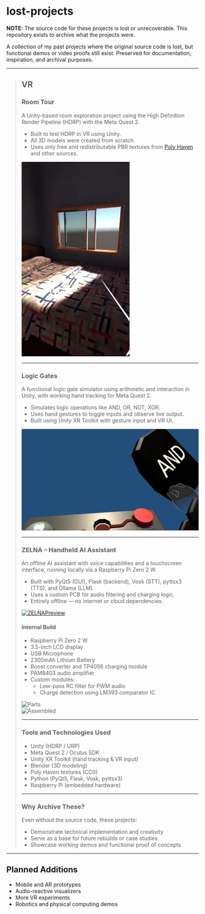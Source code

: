 # lost-projects

**NOTE:** The source code for these projects is lost or unrecoverable. This repository exists to archive what the projects were.

A collection of my past projects where the original source code is lost, but functional demos or video proofs still exist. Preserved for documentation, inspiration, and archival purposes.

---

>## VR
>
> ### Room Tour  
> A Unity-based room exploration project using the High Definition Render Pipeline (HDRP) with the Meta Quest 2.  
> 
> - Built to test HDRP in VR using Unity.  
> - All 3D models were created from scratch.  
> - Uses only free and redistributable PBR textures from [Poly Haven](https://polyhaven.com) and other sources.  
> 
> [![RoomTourPreview](VR/Room_Tour/Room%20Tour%20preview.jpg)](VR/Room_Tour/room_tour.mp4)  
>
> ---  
>
> ### Logic Gates  
> A functional logic gate simulator using arithmetic and interaction in Unity, with working hand tracking for Meta Quest 2.  
> 
> - Simulates logic operations like AND, OR, NOT, XOR.  
> - Uses hand gestures to toggle inputs and observe live output.  
> - Built using Unity XR Toolkit with gesture input and VR UI.  
> 
> [![LogicGatesPreview](VR/Logic_Gates/Logic%20gates%20preview.jpg)](VR/Logic_Gates/logic%20gate.mp4)  
>
> ---  
>
> ### ZELNA – Handheld AI Assistant  
> An offline AI assistant with voice capabilities and a touchscreen interface, running locally via a Raspberry Pi Zero 2 W.  
> 
> - Built with PyQt5 (GUI), Flask (backend), Vosk (STT), pyttsx3 (TTS), and Ollama (LLM).  
> - Uses a custom PCB for audio filtering and charging logic.  
> - Entirely offline — no internet or cloud dependencies.  
> 
> [![ZELNAPreview](VR/ZELNA/zelna_preview.jpg)](VR/ZELNA/zelna_demo.mp4)  
>
> #### Internal Build  
>
> - Raspberry Pi Zero 2 W  
> - 3.5-inch LCD display  
> - USB Microphone  
> - 2300mAh Lithium Battery  
> - Boost converter and TP4056 charging module  
> - PAM8403 audio amplifier  
> - Custom modules:  
>   - Low-pass RC filter for PWM audio  
>   - Charge detection using LM393 comparator IC  
>
> ![Parts](VR/ZELNA/zelna_parts.jpg)  
> ![Assembled](VR/ZELNA/zelna_assembled.jpg)  
>
> ---  
>
> ### Tools and Technologies Used  
>
> - Unity (HDRP / URP)  
> - Meta Quest 2 / Oculus SDK  
> - Unity XR Toolkit (hand tracking & VR input)  
> - Blender (3D modeling)  
> - Poly Haven textures (CC0)  
> - Python (PyQt5, Flask, Vosk, pyttsx3)  
> - Raspberry Pi (embedded hardware)  
>
> ---  
>
> ### Why Archive These?  
>
> Even without the source code, these projects:  
> - Demonstrate technical implementation and creativity  
> - Serve as a base for future rebuilds or case studies  
> - Showcase working demos and functional proof of concepts  

---

## Planned Additions

- Mobile and AR prototypes  
- Audio-reactive visualizers  
- More VR experiments  
- Robotics and physical computing demos  
